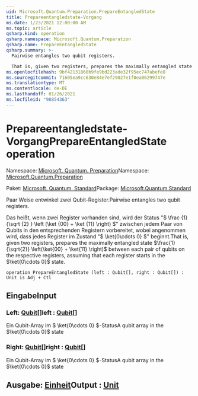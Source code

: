 ```yaml
---
uid: Microsoft.Quantum.Preparation.PrepareEntangledState
title: Prepareentangledstate-Vorgang
ms.date: 1/23/2021 12:00:00 AM
ms.topic: article
qsharp.kind: operation
qsharp.namespace: Microsoft.Quantum.Preparation
qsharp.name: PrepareEntangledState
qsharp.summary: >-
  Pairwise entangles two qubit registers.

  That is, given two registers, prepares the maximally entangled state $\frac{1}{\sqrt{2}} \left(\ket{00} + \ket{11} \right)$ between each pair of qubits on the respective registers, assuming that each register starts in the $\ket{0\cdots 0}$ state.
ms.openlocfilehash: 9bf42131860b9fe9bd223ade32f95ec747abefe8
ms.sourcegitcommit: 71605ea9cc630e84e7ef29027e1f0ea06299747e
ms.translationtype: MT
ms.contentlocale: de-DE
ms.lasthandoff: 01/26/2021
ms.locfileid: "98854363"
---
```

# <a name="prepareentangledstate-operation"></a><span data-ttu-id="248b8-102">Prepareentangledstate-Vorgang</span><span class="sxs-lookup"><span data-stu-id="248b8-102">PrepareEntangledState operation</span></span>

<span data-ttu-id="248b8-103">Namespace: [Microsoft. Quantum. Preparation](xref:Microsoft.Quantum.Preparation)</span><span class="sxs-lookup"><span data-stu-id="248b8-103">Namespace: [Microsoft.Quantum.Preparation](xref:Microsoft.Quantum.Preparation)</span></span>

<span data-ttu-id="248b8-104">Paket: [Microsoft. Quantum. Standard](https://nuget.org/packages/Microsoft.Quantum.Standard)</span><span class="sxs-lookup"><span data-stu-id="248b8-104">Package: [Microsoft.Quantum.Standard](https://nuget.org/packages/Microsoft.Quantum.Standard)</span></span>


<span data-ttu-id="248b8-105">Paar Weise entwinkel zwei Qubit-Register.</span><span class="sxs-lookup"><span data-stu-id="248b8-105">Pairwise entangles two qubit registers.</span></span>

<span data-ttu-id="248b8-106">Das heißt, wenn zwei Register vorhanden sind, wird der Status "$ \frac {1} {\sqrt {2} } \left (\ket {00} + \ket {11} \right) $" zwischen jedem Paar von Qubits in den entsprechenden Registern vorbereitet, wobei angenommen wird, dass jedes Register im Zustand "$ \ket{0\cdots 0} $" beginnt.</span><span class="sxs-lookup"><span data-stu-id="248b8-106">That is, given two registers, prepares the maximally entangled state $\frac{1}{\sqrt{2}} \left(\ket{00} + \ket{11} \right)$ between each pair of qubits on the respective registers, assuming that each register starts in the $\ket{0\cdots 0}$ state.</span></span>

```qsharp
operation PrepareEntangledState (left : Qubit[], right : Qubit[]) : Unit is Adj + Ctl
```


## <a name="input"></a><span data-ttu-id="248b8-107">Eingabe</span><span class="sxs-lookup"><span data-stu-id="248b8-107">Input</span></span>

### <a name="left--qubit"></a><span data-ttu-id="248b8-108">Left: [Qubit](xref:microsoft.quantum.lang-ref.qubit)[]</span><span class="sxs-lookup"><span data-stu-id="248b8-108">left : [Qubit](xref:microsoft.quantum.lang-ref.qubit)[]</span></span>

<span data-ttu-id="248b8-109">Ein Qubit-Array im $ \ket{0\cdots 0} $-Status</span><span class="sxs-lookup"><span data-stu-id="248b8-109">A qubit array in the $\ket{0\cdots 0}$ state</span></span>


### <a name="right--qubit"></a><span data-ttu-id="248b8-110">Right: [Qubit](xref:microsoft.quantum.lang-ref.qubit)[]</span><span class="sxs-lookup"><span data-stu-id="248b8-110">right : [Qubit](xref:microsoft.quantum.lang-ref.qubit)[]</span></span>

<span data-ttu-id="248b8-111">Ein Qubit-Array im $ \ket{0\cdots 0} $-Status</span><span class="sxs-lookup"><span data-stu-id="248b8-111">A qubit array in the $\ket{0\cdots 0}$ state</span></span>



## <a name="output--unit"></a><span data-ttu-id="248b8-112">Ausgabe: [Einheit](xref:microsoft.quantum.lang-ref.unit)</span><span class="sxs-lookup"><span data-stu-id="248b8-112">Output : [Unit](xref:microsoft.quantum.lang-ref.unit)</span></span>

